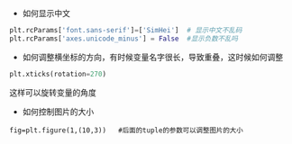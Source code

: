 + 如何显示中文

```python
plt.rcParams['font.sans-serif']=['SimHei']  # 显示中文不乱码
plt.rcParams['axes.unicode_minus'] = False  #显示负数不乱吗
```



+ 如何调整横坐标的方向，有时候变量名字很长，导致重叠，这时候如何调整

```python
plt.xticks(rotation=270)
```

这样可以旋转变量的角度



+ 如何控制图片的大小

```pyhon
fig=plt.figure(1,(10,3))   #后面的tuple的参数可以调整图片的大小
```

